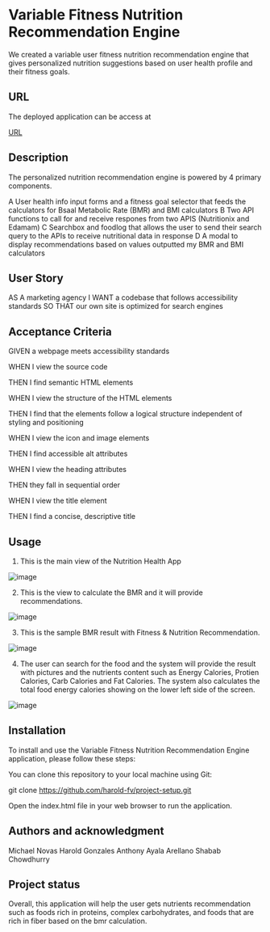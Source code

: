 # Variable Fitness Nutrition Recommendation Engine

We created a variable user fitness nutrition recommendation engine that gives personalized nutrition suggestions based on user health profile and their fitness goals.


## URL


The deployed application can be access at

[URL]( https://harold-fv.github.io/project-setup/)


## Description


The personalized nutrition recommendation engine is powered by 4 primary components.

A User health info input forms and a fitness goal selector that feeds the calculators for Bsaal Metabolic Rate (BMR) and BMI calculators
B Two API functions to call for and receive respones from two APIS (Nutritionix and Edamam)
C Searchbox and foodlog that allows the user to send their search query to the APIs to receive nutritional data in response
D A modal to display recommendations based on values outputted my BMR and BMI calculators

## User Story


AS A marketing agency
I WANT a codebase that follows accessibility standards
SO THAT our own site is optimized for search engines


## Acceptance Criteria

GIVEN a webpage meets accessibility standards

WHEN I view the source code

THEN I find semantic HTML elements


WHEN I view the structure of the HTML elements

THEN I find that the elements follow a logical structure independent of styling and positioning


WHEN I view the icon and image elements

THEN I find accessible alt attributes


WHEN I view the heading attributes

THEN they fall in sequential order


WHEN I view the title element

THEN I find a concise, descriptive title

## Usage

1. This is the main view of the Nutrition Health App

![image](https://user-images.githubusercontent.com/120603153/228006928-79c017f7-d045-44d6-b12d-e6a052083574.png)

2. This is the view to calculate the BMR and it will provide recommendations.

![image](https://user-images.githubusercontent.com/120603153/228007193-20dbf9e2-e880-4cff-a59a-39c0c3559bb8.png)

3. This is the sample BMR result with Fitness & Nutrition Recommendation.

![image](https://user-images.githubusercontent.com/120603153/228007510-f4f86805-d54b-472e-8e01-8460ed45dcc2.png)

4. The user can search for the food and the system will provide the result with pictures and the nutrients content such as Energy Calories, Protien Calories, Carb Calories and Fat Calories. The system also calculates the total food energy calories showing on the lower left side of the screen.

![image](https://user-images.githubusercontent.com/120603153/228008066-543b3e76-3193-418e-95aa-43539b0c481e.png)



## Installation


To install and use the Variable Fitness Nutrition Recommendation Engine application, please follow these steps:

You can clone this repository to your local machine using Git:

git clone https://github.com/harold-fv/project-setup.git

Open the index.html file in your web browser to run the application.


## Authors and acknowledgment


Michael Novas
Harold Gonzales
Anthony Ayala Arellano
Shabab Chowdhurry



## Project status


Overall, this application will help the user gets nutrients recommendation such as foods rich in proteins, complex carbohydrates, and foods that are rich in fiber based on the bmr calculation.



